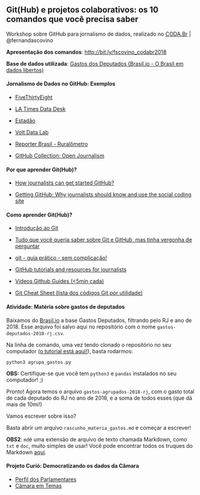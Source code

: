 ## Git(Hub) e projetos colaborativos: os 10 comandos que você precisa saber 

Workshop sobre GitHub para jornalismo de dados, realizado no [CODA.Br](https://coda.escoladedados.org) | @fernandascovino

**Apresentação dos comandos**: http://bit.ly/fscovino_codabr2018

**Base de dados utilizada**: [Gastos dos Deputados (Brasil.io - O Brasil em dados libertos)](https://brasil.io/dataset/gastos-deputados/cota_parlamentar?search=&numano=2018&nummes=&datemissao=&txnomeparlamentar=&sgpartido=&sguf=RJ&txtdescricao=&txtcnpjcpf=&txtfornecedor=&vlrliquido=)

#### Jornalismo de Dados no GitHub: Exemplos 

+ [FiveThirtyEight](https://github.com/fivethirtyeight/data)

+ [LA Times Data Desk](https://github.com/datadesk) 

+ [Estadão](https://github.com/estadao) 

+ [Volt Data Lab](https://github.com/voltdatalab) 

+ [Reporter Brasil - Ruralômetro](https://github.com/Reporter-Brasil/Ruralometro)

+ [GitHub Collection: Open Journalism](https://github.com/collections/open-journalism) 

#### Por que aprender Git(Hub)? 

+ [How journalists can get started GitHub?](https://ijnet.org/en/story/how-journalists-can-get-started-github)

+ [Getting GitHub: Why journalists should know and use the social coding site](https://knightlab.northwestern.edu/2013/06/13/getting-github-why-journalists-should-know-and-use-the-social-coding-site/)

#### Como aprender Git(Hub)? 

+ [Introdução ao Git](https://www.dadosaleatorios.com.br/post/introdu%C3%A7%C3%A3o-ao-git/) 

+ [Tudo que você queria saber sobre Git e GitHub, mas tinha vergonha de perguntar](https://tableless.com.br/tudo-que-voce-queria-saber-sobre-git-e-github-mas-tinha-vergonha-de-perguntar/) 

+ [git - guia prático - sem complicação!](http://rogerdudler.github.com/git-guide)

+ [GitHub tutorials and resources for journalists](https://www.poynter.org/news/github-tutorials-and-resources-journalists)

+ [Vídeos Github Guides (<5min cada)](https://www.youtube.com/githubguides) 

+ [Git Cheat Sheet (lista dos códigos Git por utilidade)](https://www.git-tower.com/blog/git-cheat-sheet/)

#### Atividade: Matéria sobre gastos de deputados

Baixamos do [Brasil.io](brasil.io) a base Gastos Deputados, filtrando pelo RJ e ano de 2018. 
Esse arquivo foi salvo aqui no repositório com o nome `gastos-deputados-2018-rj.csv`.

Na linha de comando, uma vez tendo clonado o repositório no seu computador
 ([o tutorial está aqui!](http://bit.ly/fscovino_codabr2018)), basta rodarmos:

```
python3 agrupa_gastos.py
```

**OBS:** Certifique-se que você tem `python3` e `pandas` instalados no seu computador! ;)

Pronto! Agora temos o arquivo `gastos-agrupados-2018-rj`, com o gasto total de cada deputado do RJ no ano de 2018,
 e a soma de todos esses (que dá mais de 10mi!)

Vamos escrever sobre isso?

Basta abrir um arquivo `rascunho_materia_gastos.md` e começar a escrever!

**OBS2**: `md`é uma extensão de arquivo de texto chamada Markdown, como `txt` e `doc`, muito simples de usar! 
Você pode encontrar todos os truques do Markdown [aqui](https://github.com/adam-p/markdown-here/wiki/Markdown-Cheatsheet).

#### Projeto Curió: Democratizando os dados da Câmara

+ [Perfil dos Parlamentares](http://35.192.83.177:5001/)
+ [Câmara em Temas](http://35.192.83.177:5000/)
